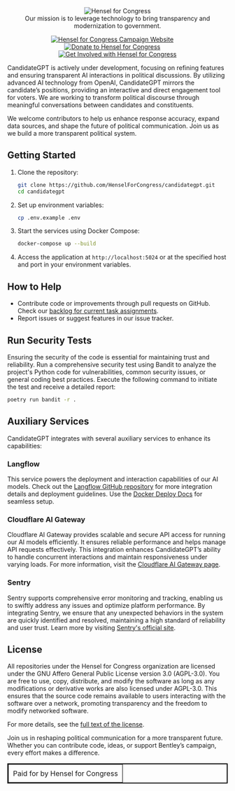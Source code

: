 <center><img src="https://content.henselforcongress.com/goodies/h4c_github_org.svg" alt="Hensel for Congress"/></center>

<center>Our mission is to leverage technology to bring transparency and modernization to government.</center>
<p></p>
<div id="social" align="center">
  <a href="https://henselforcongress.com" target="_blank"><img src="https://img.shields.io/badge/Campaign%20Website-3066BD?style=for-the-badge&logoColor=white" alt="Hensel for Congress Campaign Website"/></a>
  &nbsp; &nbsp; &nbsp;
  <a href="https://secure.anedot.com/hensel-for-congress/github-support" target="_blank"><img src="https://img.shields.io/badge/Donate-3066BD?style=for-the-badge&logo=donate&logoColor=white" alt="Donate to Hensel for Congress"/></a>
  &nbsp; &nbsp; &nbsp;
  <a href="https://github.com/orgs/HenselForCongress/projects/4" target="_blank"><img src="https://img.shields.io/badge/Get%20Involved-3066BD?style=for-the-badge&logoColor=white" alt="Get Involved with Hensel for Congress"/></a>
</div>


CandidateGPT is actively under development, focusing on refining features and ensuring transparent AI interactions in political discussions. By utilizing advanced AI technology from OpenAI, CandidateGPT mirrors the candidate’s positions, providing an interactive and direct engagement tool for voters. We are working to transform political discourse through meaningful conversations between candidates and constituents.

We welcome contributors to help us enhance response accuracy, expand data sources, and shape the future of political communication. Join us as we build a more transparent political system.

## Getting Started

1. Clone the repository:
   ```sh
   git clone https://github.com/HenselForCongress/candidategpt.git
   cd candidategpt
   ```

2. Set up environment variables:
   ```sh
   cp .env.example .env
   ```

3. Start the services using Docker Compose:
   ```sh
   docker-compose up --build
   ```

4. Access the application at `http://localhost:5024` or at the specified host and port in your environment variables.

## How to Help

- Contribute code or improvements through pull requests on GitHub. Check our [backlog for current task assignments](https://github.com/HenselForCongress/candidategpt/projects/4).
- Report issues or suggest features in our issue tracker.


## Run Security Tests

Ensuring the security of the code is essential for maintaining trust and reliability. Run a comprehensive security test using Bandit to analyze the project's Python code for vulnerabilities, common security issues, or general coding best practices. Execute the following command to initiate the test and receive a detailed report:

```sh
poetry run bandit -r .
```


## Auxiliary Services
CandidateGPT integrates with several auxiliary services to enhance its capabilities:

### Langflow
This service powers the deployment and interaction capabilities of our AI models. Check out the [Langflow GitHub repository](https://github.com/langflow-ai/langflow) for more integration details and deployment guidelines. Use the [Docker Deploy Docs](https://github.com/langflow-ai/langflow/blob/main/docker_example/docker-compose.yml) for seamless setup.

### Cloudflare AI Gateway
Cloudflare AI Gateway provides scalable and secure API access for running our AI models efficiently. It ensures reliable performance and helps manage API requests effectively. This integration enhances CandidateGPT’s ability to handle concurrent interactions and maintain responsiveness under varying loads. For more information, visit the [Cloudflare AI Gateway page](https://www.cloudflare.com/developer-platform/products/ai-gateway/).

### Sentry
Sentry supports comprehensive error monitoring and tracking, enabling us to swiftly address any issues and optimize platform performance. By integrating Sentry, we ensure that any unexpected behaviors in the system are quickly identified and resolved, maintaining a high standard of reliability and user trust. Learn more by visiting [Sentry's official site](https://sentry.io/welcome/).

## License

All repositories under the Hensel for Congress organization are licensed under the GNU Affero General Public License version 3.0 (AGPL-3.0). You are free to use, copy, distribute, and modify the software as long as any modifications or derivative works are also licensed under AGPL-3.0. This ensures that the source code remains available to users interacting with the software over a network, promoting transparency and the freedom to modify networked software.

For more details, see the [full text of the license](https://www.gnu.org/licenses/agpl-3.0.html).


Join us in reshaping political communication for a more transparent future. Whether you can contribute code, ideas, or support Bentley’s campaign, every effort makes a difference.

<div align="center">
  <table border="1" style="border-collapse: collapse; border: 2px solid black; margin-left: auto; margin-right: auto;">
    <tr>
      <td style="padding: 10px;">
        Paid for by Hensel for Congress
      </td>
    </tr>
  </table>
</div>

